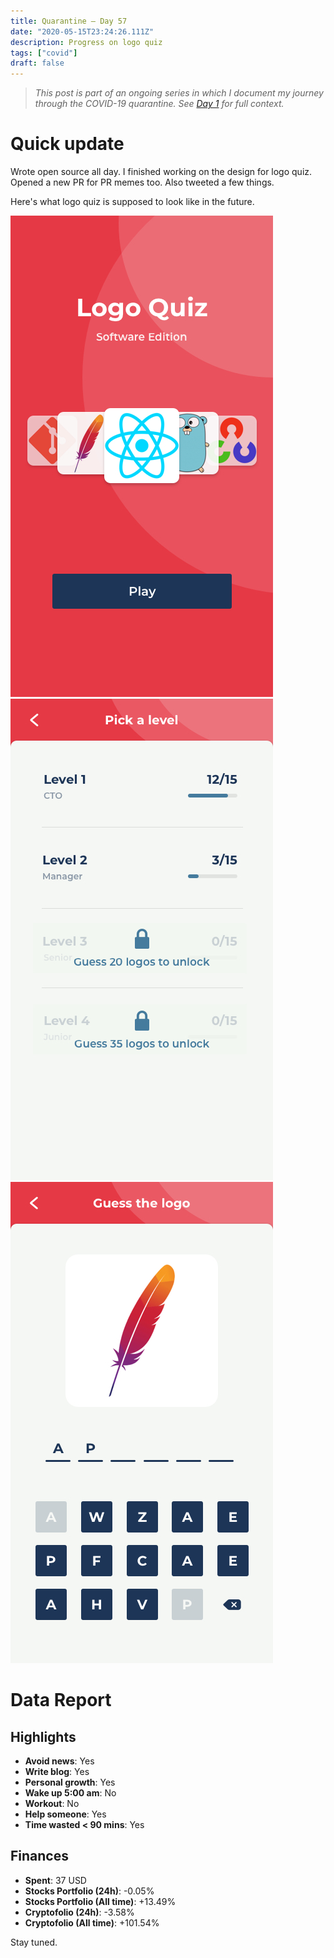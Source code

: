 ```yaml
---
title: Quarantine — Day 57
date: "2020-05-15T23:24:26.111Z"
description: Progress on logo quiz
tags: ["covid"]
draft: false
---
```


> *This post is part of an ongoing series in which I document my journey through the COVID-19 quarantine. See [Day 1](/quarantine/quarantine-day-1) for full context.*

<div class="divider"></div>

# Quick update

Wrote open source all day. I finished working on the design for logo quiz. Opened a new PR for PR memes too. Also tweeted a few things.

Here's what logo quiz is supposed to look like in the future.

![1](1.jpg)
![2](2.jpg)
![3](3.jpg)


<div class="divider"></div>

# Data Report

## Highlights

* **Avoid news**: Yes
* **Write blog**: Yes
* **Personal growth**: Yes
* **Wake up 5:00 am**: No
* **Workout**: No
* **Help someone**: Yes
* **Time wasted < 90 mins**: Yes

## Finances

* **Spent**: 37 USD
* **Stocks Portfolio (24h)**: -0.05%
* **Stocks Portfolio (All time)**: +13.49%
* **Cryptofolio (24h)**: -3.58%
* **Cryptofolio (All time)**: +101.54%

<div class="divider"></div>

Stay tuned.
